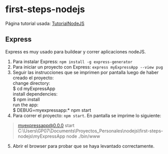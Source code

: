 # first-steps-nodejs

Página tutorial usada: [TutorialNodeJS](https://code.visualstudio.com/docs/nodejs/nodejs-tutorial)

## Express
Express es muy usado para buildear y correr aplicaciones nodeJS.
1. Para instalar Express: `npm install -g express-generator`
2. Para iniciar un proyecto con Express: `express myExpressApp --view pug`
3. Seguir las instrucciones que se imprimen por pantalla luego de haber creado el proyecto:\
change directory:\
$ cd myExpressApp\
install dependencies:\
$ npm install\
run the app:\
$ DEBUG=myexpressapp:* npm start
4. Para correr el proyecto: `npm start`. En pantalla se imprime lo siguiente:
> myexpressapp@0.0.0 start C:\Users\GP07\Documents\Proyectos_Personales\nodejs\first-steps-nodejs\myExpressApp
> node ./bin/www
5. Abrir el browser para probar que se haya levantado correctamente.